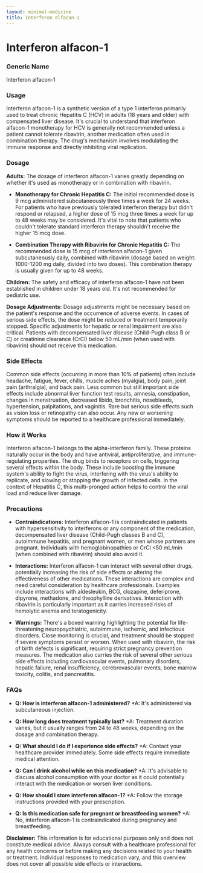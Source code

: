 ```yaml
---
layout: minimal-medicine
title: Interferon alfacon-1
---
```


# Interferon alfacon-1
### Generic Name
Interferon alfacon-1

### Usage
Interferon alfacon-1 is a synthetic version of a type 1 interferon primarily used to treat chronic Hepatitis C (HCV) in adults (18 years and older) with compensated liver disease.  It's crucial to understand that interferon alfacon-1 monotherapy for HCV is generally not recommended unless a patient cannot tolerate ribavirin, another medication often used in combination therapy.  The drug's mechanism involves modulating the immune response and directly inhibiting viral replication.

### Dosage

**Adults:** The dosage of interferon alfacon-1 varies greatly depending on whether it's used as monotherapy or in combination with ribavirin.

* **Monotherapy for Chronic Hepatitis C:**  The initial recommended dose is 9 mcg administered subcutaneously three times a week for 24 weeks.  For patients who have previously tolerated interferon therapy but didn't respond or relapsed, a higher dose of 15 mcg three times a week for up to 48 weeks may be considered.  It's vital to note that patients who couldn't tolerate standard interferon therapy shouldn't receive the higher 15 mcg dose.

* **Combination Therapy with Ribavirin for Chronic Hepatitis C:** The recommended dose is 15 mcg of interferon alfacon-1 given subcutaneously daily, combined with ribavirin (dosage based on weight: 1000-1200 mg daily, divided into two doses). This combination therapy is usually given for up to 48 weeks.

**Children:** The safety and efficacy of interferon alfacon-1 have not been established in children under 18 years old.  It's not recommended for pediatric use.

**Dosage Adjustments:** Dosage adjustments might be necessary based on the patient's response and the occurrence of adverse events. In cases of serious side effects, the dose might be reduced or treatment temporarily stopped.  Specific adjustments for hepatic or renal impairment are also critical.  Patients with decompensated liver disease (Child-Pugh class B or C) or creatinine clearance (CrCl) below 50 mL/min (when used with ribavirin) should not receive this medication.

### Side Effects

Common side effects (occurring in more than 10% of patients) often include headache, fatigue, fever, chills, muscle aches (myalgia), body pain, joint pain (arthralgia), and back pain.  Less common but still important side effects include abnormal liver function test results, amnesia, constipation, changes in menstruation, decreased libido, bronchitis, nosebleeds, hypertension, palpitations, and vaginitis.  Rare but serious side effects such as vision loss or retinopathy can also occur.  Any new or worsening symptoms should be reported to a healthcare professional immediately.


### How it Works

Interferon alfacon-1 belongs to the alpha-interferon family. These proteins naturally occur in the body and have antiviral, antiproliferative, and immune-regulating properties.  The drug binds to receptors on cells, triggering several effects within the body. These include boosting the immune system's ability to fight the virus, interfering with the virus's ability to replicate, and slowing or stopping the growth of infected cells.  In the context of Hepatitis C, this multi-pronged action helps to control the viral load and reduce liver damage.

### Precautions

* **Contraindications:** Interferon alfacon-1 is contraindicated in patients with hypersensitivity to interferons or any component of the medication, decompensated liver disease (Child-Pugh classes B and C), autoimmune hepatitis, and pregnant women, or men whose partners are pregnant. Individuals with hemoglobinopathies or CrCl <50 mL/min (when combined with ribavirin) should also avoid it.

* **Interactions:** Interferon alfacon-1 can interact with several other drugs, potentially increasing the risk of side effects or altering the effectiveness of other medications. These interactions are complex and need careful consideration by healthcare professionals.  Examples include interactions with aldesleukin, BCG, clozapine, deferiprone, dipyrone, methadone, and theophylline derivatives.  Interaction with ribavirin is particularly important as it carries increased risks of hemolytic anemia and teratogenicity.


* **Warnings:**  There's a boxed warning highlighting the potential for life-threatening neuropsychiatric, autoimmune, ischemic, and infectious disorders. Close monitoring is crucial, and treatment should be stopped if severe symptoms persist or worsen.  When used with ribavirin, the risk of birth defects is significant, requiring strict pregnancy prevention measures.  The medication also carries the risk of several other serious side effects including cardiovascular events, pulmonary disorders, hepatic failure, renal insufficiency, cerebrovascular events, bone marrow toxicity, colitis, and pancreatitis.


### FAQs

* **Q: How is interferon alfacon-1 administered?**
    *A: It's administered via subcutaneous injection.

* **Q: How long does treatment typically last?**
    *A: Treatment duration varies, but it usually ranges from 24 to 48 weeks, depending on the dosage and combination therapy.

* **Q: What should I do if I experience side effects?**
    *A: Contact your healthcare provider immediately.  Some side effects require immediate medical attention.

* **Q: Can I drink alcohol while on this medication?**
    *A:  It's advisable to discuss alcohol consumption with your doctor as it could potentially interact with the medication or worsen liver conditions.

* **Q: How should I store interferon alfacon-1?**
    *A: Follow the storage instructions provided with your prescription.

* **Q: Is this medication safe for pregnant or breastfeeding women?**
    *A: No, interferon alfacon-1 is contraindicated during pregnancy and breastfeeding.

**Disclaimer:**  This information is for educational purposes only and does not constitute medical advice. Always consult with a healthcare professional for any health concerns or before making any decisions related to your health or treatment.  Individual responses to medication vary, and this overview does not cover all possible side effects or interactions.
